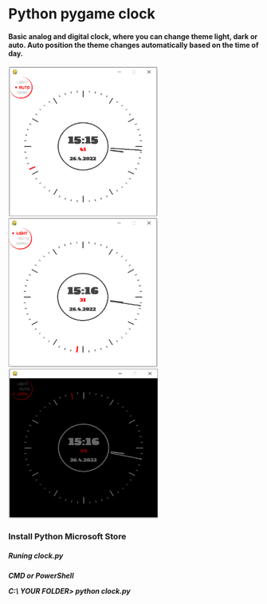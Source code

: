 <h1> Python pygame clock </h1>


<h4> Basic analog and digital clock, where you can change theme light, dark or auto.
  Auto position the theme changes automatically based on the time of day. </h4>
  
<img src="https://github.com/gitjona/pythonClock/blob/main/Img/Snap_auto.PNG" width="300" height="300"><img src="https://github.com/gitjona/pythonClock/blob/main/Img/Snap_light.PNG" width="300" height="300"><img src="https://github.com/gitjona/pythonClock/blob/main/Img/Snap_dark.PNG" width="300" height="300">


<h3> Install Python Microsoft Store </h3>

<h5> Runing clock.py <h5>
  CMD or PowerShell
  
  C:\ YOUR FOLDER\> python clock.py
  
